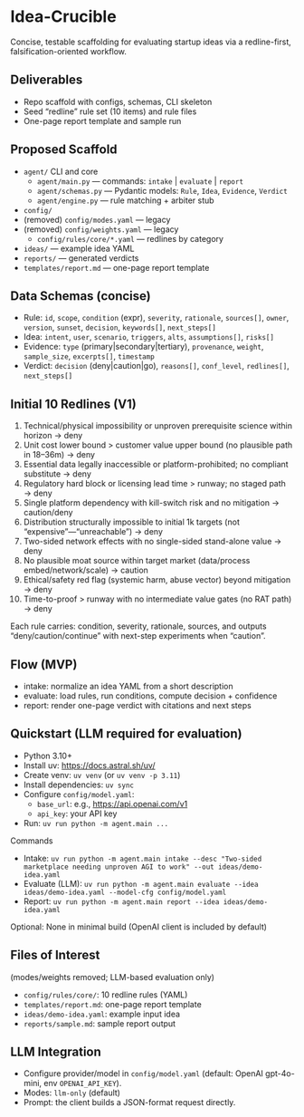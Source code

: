 # Idea-Crucible

Concise, testable scaffolding for evaluating startup ideas via a redline-first, falsification-oriented workflow.

## Deliverables
- Repo scaffold with configs, schemas, CLI skeleton
- Seed “redline” rule set (10 items) and rule files
- One-page report template and sample run

## Proposed Scaffold
- `agent/` CLI and core
  - `agent/main.py` — commands: `intake` | `evaluate` | `report`
  - `agent/schemas.py` — Pydantic models: `Rule`, `Idea`, `Evidence`, `Verdict`
  - `agent/engine.py` — rule matching + arbiter stub
- `config/`
- (removed) `config/modes.yaml` — legacy
- (removed) `config/weights.yaml` — legacy
  - `config/rules/core/*.yaml` — redlines by category
- `ideas/` — example idea YAML
- `reports/` — generated verdicts
- `templates/report.md` — one-page report template

## Data Schemas (concise)
- Rule: `id`, `scope`, `condition` (expr), `severity`, `rationale`, `sources[]`, `owner`, `version`, `sunset`, `decision`, `keywords[]`, `next_steps[]`
- Idea: `intent`, `user`, `scenario`, `triggers`, `alts`, `assumptions[]`, `risks[]`
- Evidence: `type` (primary|secondary|tertiary), `provenance`, `weight`, `sample_size`, `excerpts[]`, `timestamp`
- Verdict: `decision` (deny|caution|go), `reasons[]`, `conf_level`, `redlines[]`, `next_steps[]`

## Initial 10 Redlines (V1)
1) Technical/physical impossibility or unproven prerequisite science within horizon → deny
2) Unit cost lower bound > customer value upper bound (no plausible path in 18–36m) → deny
3) Essential data legally inaccessible or platform-prohibited; no compliant substitute → deny
4) Regulatory hard block or licensing lead time > runway; no staged path → deny
5) Single platform dependency with kill-switch risk and no mitigation → caution/deny
6) Distribution structurally impossible to initial 1k targets (not “expensive”—“unreachable”) → deny
7) Two-sided network effects with no single-sided stand-alone value → deny
8) No plausible moat source within target market (data/process embed/network/scale) → caution
9) Ethical/safety red flag (systemic harm, abuse vector) beyond mitigation → deny
10) Time-to-proof > runway with no intermediate value gates (no RAT path) → deny

Each rule carries: condition, severity, rationale, sources, and outputs “deny/caution/continue” with next-step experiments when “caution”.

## Flow (MVP)
- intake: normalize an idea YAML from a short description
- evaluate: load rules, run conditions, compute decision + confidence
- report: render one-page verdict with citations and next steps

## Quickstart (LLM required for evaluation)
- Python 3.10+
 - Install uv: https://docs.astral.sh/uv/
 - Create venv: `uv venv` (or `uv venv -p 3.11`)
 - Install dependencies: `uv sync`
 - Configure `config/model.yaml`:
   - `base_url`: e.g., https://api.openai.com/v1
   - `api_key`: your API key
- Run: `uv run python -m agent.main ...`

Commands
- Intake: `uv run python -m agent.main intake --desc "Two-sided marketplace needing unproven AGI to work" --out ideas/demo-idea.yaml`
- Evaluate (LLM): `uv run python -m agent.main evaluate --idea ideas/demo-idea.yaml --model-cfg config/model.yaml`
- Report: `uv run python -m agent.main report --idea ideas/demo-idea.yaml`

Optional: None in minimal build (OpenAI client is included by default)

## Files of Interest
  (modes/weights removed; LLM-based evaluation only)
- `config/rules/core/`: 10 redline rules (YAML)
- `templates/report.md`: one-page report template
- `ideas/demo-idea.yaml`: example input idea
- `reports/sample.md`: sample report output

## LLM Integration
- Configure provider/model in `config/model.yaml` (default: OpenAI gpt-4o-mini, env `OPENAI_API_KEY`).
- Modes: `llm-only` (default)
- Prompt: the client builds a JSON-format request directly.
